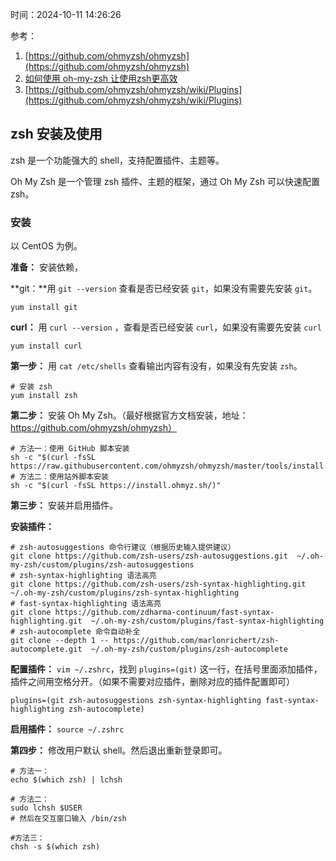 时间：2024-10-11 14:26:26

参考：

1. [https://github.com/ohmyzsh/ohmyzsh](https://github.com/ohmyzsh/ohmyzsh)
2. [如何使用 oh-my-zsh 让使用zsh更高效](https://blog.csdn.net/m0_60511809/article/details/138525435)
2. [https://github.com/ohmyzsh/ohmyzsh/wiki/Plugins](https://github.com/ohmyzsh/ohmyzsh/wiki/Plugins)


## zsh 安装及使用

zsh 是一个功能强大的 shell，支持配置插件、主题等。

Oh My Zsh 是一个管理 zsh 插件、主题的框架，通过 Oh My Zsh 可以快速配置 zsh。

### 安装

以 CentOS 为例。

**准备：** 安装依赖，

**git：**用 `git --version` 查看是否已经安装 `git`，如果没有需要先安装 `git`。

```shell
yum install git
```

**curl：** 用 `curl --version` ，查看是否已经安装 `curl`，如果没有需要先安装 `curl`

```shell
yum install curl
```

**第一步：** 用 `cat /etc/shells` 查看输出内容有没有，如果没有先安装 `zsh`。

```shell
# 安装 zsh
yum install zsh
```

**第二步：** 安装 Oh My Zsh。（最好根据官方文档安装，地址：https://github.com/ohmyzsh/ohmyzsh）

```shell
# 方法一：使用 GitHub 脚本安装
sh -c "$(curl -fsSL https://raw.githubusercontent.com/ohmyzsh/ohmyzsh/master/tools/install.sh)"
# 方法二：使用站外脚本安装
sh -c "$(curl -fsSL https://install.ohmyz.sh/)"
```

**第三步：** 安装并启用插件。

**安装插件：**

```shell
# zsh-autosuggestions 命令行建议（根据历史输入提供建议）
git clone https://github.com/zsh-users/zsh-autosuggestions.git  ~/.oh-my-zsh/custom/plugins/zsh-autosuggestions
# zsh-syntax-highlighting 语法高亮
git clone https://github.com/zsh-users/zsh-syntax-highlighting.git ~/.oh-my-zsh/custom/plugins/zsh-syntax-highlighting
# fast-syntax-highlighting 语法高亮
git clone https://github.com/zdharma-continuum/fast-syntax-highlighting.git  ~/.oh-my-zsh/custom/plugins/fast-syntax-highlighting
# zsh-autocomplete 命令自动补全
git clone --depth 1 -- https://github.com/marlonrichert/zsh-autocomplete.git  ~/.oh-my-zsh/custom/plugins/zsh-autocomplete
```

**配置插件：** `vim ~/.zshrc`，找到 `plugins=(git)` 这一行，在括号里面添加插件，插件之间用空格分开。（如果不需要对应插件，删除对应的插件配置即可）

```shell
plugins=(git zsh-autosuggestions zsh-syntax-highlighting fast-syntax-highlighting zsh-autocomplete)
```

**启用插件：** `source ~/.zshrc `

**第四步：** 修改用户默认 shell。然后退出重新登录即可。

```shell
# 方法一：
echo $(which zsh) | lchsh

# 方法二：
sudo lchsh $USER
# 然后在交互窗口输入 /bin/zsh

#方法三：
chsh -s $(which zsh)
```

